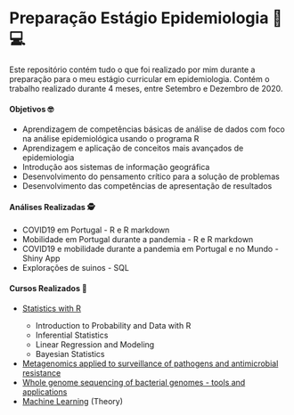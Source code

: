 # Preparação Estágio Epidemiologia 👩💻

Este repositório contém tudo o que foi realizado por mim durante a preparação para o meu estágio curricular em epidemiologia.
Contém o trabalho realizado durante 4 meses, entre Setembro e Dezembro de 2020.

#### Objetivos 🤓
<ul>
  <li>Aprendizagem de competências básicas de análise de dados com foco na análise epidemiológica usando o programa R</li>
  <li>Aprendizagem e aplicação de conceitos mais avançados de epidemiologia</li>
  <li>Introdução aos sistemas de informação geográfica</li>
  <li>Desenvolvimento do pensamento crítico para a solução de problemas</li>
  <li>Desenvolvimento das competências de apresentação de resultados</li>
</ul>


#### Análises Realizadas 🕵
<ul>
  <li>COVID19 em Portugal - R e R markdown</li>
  <li>Mobilidade em Portugal durante a pandemia - R e R markdown</li>
  <li>COVID19 e mobilidade durante a pandemia em Portugal e no Mundo - Shiny App</li>
  <li>Explorações de suinos - SQL</li>
</ul>


#### Cursos Realizados 📔
 <ul>
  <li><a href='https://www.coursera.org/specializations/statistics#courses'>Statistics with R</a></li>
  <ul>
    <li>Introduction to Probability and Data with R</li>
    <li>Inferential Statistics</li>
    <li>Linear Regression and Modeling</li>
    <li>Bayesian Statistics</li>
  </ul> 
  <li><a href='https://www.coursera.org/learn/metagenomics'>Metagenomics applied to surveillance of pathogens and antimicrobial resistance</a></li>
  <li><a href='https://www.coursera.org/learn/wgs-bacteria'>Whole genome sequencing of bacterial genomes - tools and applications</a></li>
  <li><a href='https://www.coursera.org/learn/machine-learning'>Machine Learning</a> (Theory)</li>
